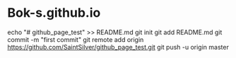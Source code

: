 # Bok-s.github.io
echo "# github_page_test" >> README.md
git init
git add README.md
git commit -m "first commit"
git remote add origin https://github.com/SaintSilver/github_page_test.git
git push -u origin master
